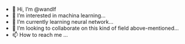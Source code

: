 - 👋 Hi, I’m @wandlf
- 👀 I’m interested in machina learning...
- 🌱 I’m currently learning neural network...
- 💞️ I’m looking to collaborate on this kind of field above-mentioned...
- 📫 How to reach me ...

<!---
wandlf/wandlf is a ✨ special ✨ repository because its `README.md` (this file) appears on your GitHub profile.
You can click the Preview link to take a look at your changes.
--->
